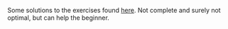 Some solutions to the exercises found [here](http://edwinb.wordpress.com/2013/03/15/idris-course-at-itu-slides-and-video/). Not complete and surely not optimal, but can help the beginner.
